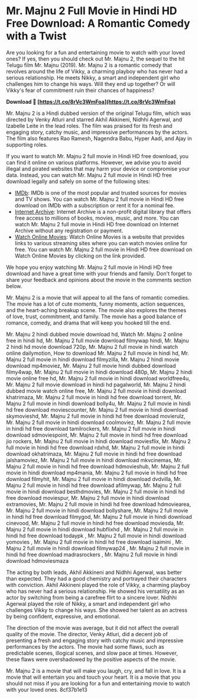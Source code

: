 # Mr. Majnu 2 Full Movie in Hindi HD Free Download: A Romantic Comedy with a Twist
  
Are you looking for a fun and entertaining movie to watch with your loved ones? If yes, then you should check out Mr. Majnu 2, the sequel to the hit Telugu film Mr. Majnu (2019). Mr. Majnu 2 is a romantic comedy that revolves around the life of Vikky, a charming playboy who has never had a serious relationship. He meets Nikky, a smart and independent girl who challenges him to change his ways. Will they end up together? Or will Vikky's fear of commitment ruin their chances of happiness?
 
**Download 🌟 [https://t.co/8rVc3WmFoa](https://t.co/8rVc3WmFoa)**


  
Mr. Majnu 2 is a Hindi dubbed version of the original Telugu film, which was directed by Venky Atluri and starred Akhil Akkineni, Nidhhi Agerwal, and Izabelle Leite in the lead roles. The film was praised for its fresh and engaging story, catchy music, and impressive performances by the actors. The film also features Rao Ramesh, Nagendra Babu, Hyper Aadi, and Ajay in supporting roles.
  
If you want to watch Mr. Majnu 2 full movie in Hindi HD free download, you can find it online on various platforms. However, we advise you to avoid illegal and pirated websites that may harm your device or compromise your data. Instead, you can watch Mr. Majnu 2 full movie in Hindi HD free download legally and safely on some of the following sites:
  
- [IMDb](https://www.imdb.com/title/tt9021092/): IMDb is one of the most popular and trusted sources for movies and TV shows. You can watch Mr. Majnu 2 full movie in Hindi HD free download on IMDb with a subscription or rent it for a nominal fee.
- [Internet Archive](https://archive.org/details/mr.-majnu-2020-new-released-hindi-dubbed-full-movie-akhil-akkineni-nidhhi-agerwal-rao-ramesh): Internet Archive is a non-profit digital library that offers free access to millions of books, movies, music, and more. You can watch Mr. Majnu 2 full movie in Hindi HD free download on Internet Archive without any registration or payment.
- [Watch Online Movies](https://www.watchonlinemovies.net.pk/mr-majnu-2020-hindi-dubbed-full-movie-watch-online-hd-print-free-download/): Watch Online Movies is a website that provides links to various streaming sites where you can watch movies online for free. You can watch Mr. Majnu 2 full movie in Hindi HD free download on Watch Online Movies by clicking on the link provided.

We hope you enjoy watching Mr. Majnu 2 full movie in Hindi HD free download and have a great time with your friends and family. Don't forget to share your feedback and opinions about the movie in the comments section below.
  
Mr. Majnu 2 is a movie that will appeal to all the fans of romantic comedies. The movie has a lot of cute moments, funny moments, action sequences, and the heart-aching breakup scene. The movie also explores the themes of love, trust, commitment, and family. The movie has a good balance of romance, comedy, and drama that will keep you hooked till the end.
 
Mr. Majnu 2 hindi dubbed movie download hd,  Watch Mr. Majnu 2 online free in hindi hd,  Mr. Majnu 2 full movie download filmywap hindi,  Mr. Majnu 2 hindi hd movie download 720p,  Mr. Majnu 2 full movie in hindi watch online dailymotion,  How to download Mr. Majnu 2 full movie in hindi hd,  Mr. Majnu 2 full movie in hindi download filmyzilla,  Mr. Majnu 2 hindi movie download mp4moviez,  Mr. Majnu 2 full movie hindi dubbed download filmy4wap,  Mr. Majnu 2 full movie in hindi download 480p,  Mr. Majnu 2 hindi movie online free hd,  Mr. Majnu 2 full movie in hindi download worldfree4u,  Mr. Majnu 2 full movie download in hindi hd pagalworld,  Mr. Majnu 2 hindi dubbed movie watch online free,  Mr. Majnu 2 full movie in hindi download khatrimaza,  Mr. Majnu 2 full movie in hindi hd free download torrent,  Mr. Majnu 2 full movie in hindi download bolly4u,  Mr. Majnu 2 full movie in hindi hd free download moviescounter,  Mr. Majnu 2 full movie in hindi download skymovieshd,  Mr. Majnu 2 full movie in hindi hd free download movierulz,  Mr. Majnu 2 full movie in hindi download coolmoviez,  Mr. Majnu 2 full movie in hindi hd free download tamilrockers,  Mr. Majnu 2 full movie in hindi download sdmoviespoint,  Mr. Majnu 2 full movie in hindi hd free download jio rockers,  Mr. Majnu 2 full movie in hindi download moviesflix,  Mr. Majnu 2 full movie in hindi hd free download rdxhd,  Mr. Majnu 2 full movie in hindi download okhatrimaza,  Mr. Majnu 2 full movie in hindi hd free download jalshamoviez,  Mr. Majnu 2 full movie in hindi download mkvcinemas,  Mr. Majnu 2 full movie in hindi hd free download hdmovieshub,  Mr. Majnu 2 full movie in hindi download mp4mania,  Mr. Majnu 2 full movie in hindi hd free download filmyhit,  Mr. Majnu 2 full movie in hindi download dvdvilla,  Mr. Majnu 2 full movie in hindi hd free download afilmywap,  Mr. Majnu 2 full movie in hindi download besthdmovies,  Mr. Majnu 2 full movie in hindi hd free download moviespur,  Mr. Majnu 2 full movie in hindi download extramovies,  Mr. Majnu 2 full movie in hindi hd free download hdmoviearea,  Mr. Majnu 2 full movie in hindi download bollyshare,  Mr. Majnu 2 full movie in hindi hd free download filmygod,  Mr. Majnu 2 full movie in hindi download cinevood,  Mr. Majnu 2 full movie in hindi hd free download moviesda,  Mr. Majnu 2 full movie in hindi download hubflixhd ,  Mr. Majnu 2 full movie in hindi hd free download todaypk ,  Mr. Majnu 2 full movie in hindi download yomovies ,  Mr. Majnu 2 full movie in hindi hd free download isaimini ,  Mr. Majnu 2 full movie in hindi download filmywap24 ,  Mr. Majnu 2 full movie in hindi hd free download madrasrockers ,  Mr. Majnu 2 full movie in hindi download hdmoviesmaza
  
The acting by both leads, Akhil Akkineni and Nidhhi Agerwal, was better than expected. They had a good chemistry and portrayed their characters with conviction. Akhil Akkineni played the role of Vikky, a charming playboy who has never had a serious relationship. He showed his versatility as an actor by switching from being a carefree flirt to a sincere lover. Nidhhi Agerwal played the role of Nikky, a smart and independent girl who challenges Vikky to change his ways. She showed her talent as an actress by being confident, expressive, and emotional.
  
The direction of the movie was average, but it did not affect the overall quality of the movie. The director, Venky Atluri, did a decent job of presenting a fresh and engaging story with catchy music and impressive performances by the actors. The movie had some flaws, such as predictable scenes, illogical scenes, and slow pace at times. However, these flaws were overshadowed by the positive aspects of the movie.
  
Mr. Majnu 2 is a movie that will make you laugh, cry, and fall in love. It is a movie that will entertain you and touch your heart. It is a movie that you should not miss if you are looking for a fun and entertaining movie to watch with your loved ones.
 8cf37b1e13
 
